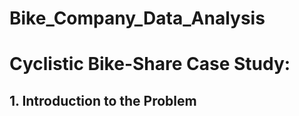 # Bike_Company_Data_Analysis

# Cyclistic Bike-Share Case Study: 

## 1. Introduction to the Problem

